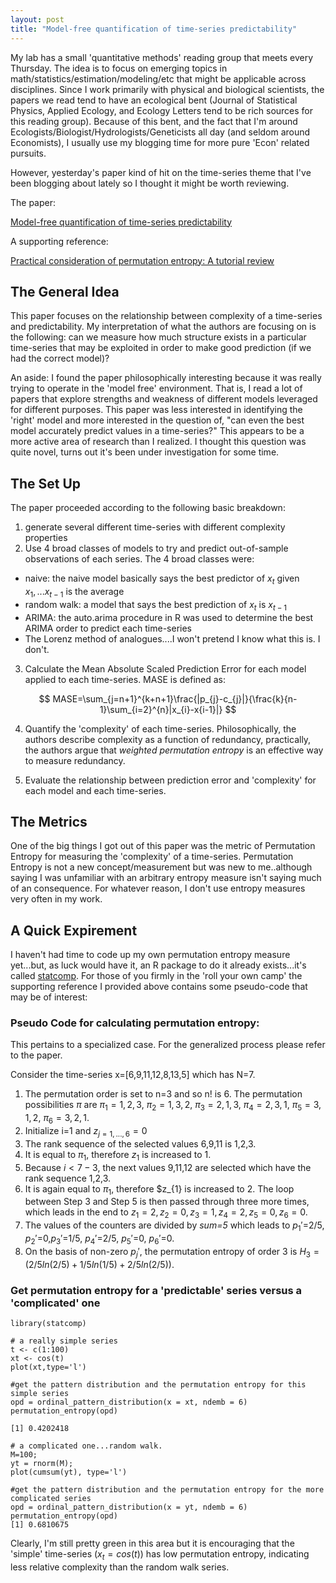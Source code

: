 ```yaml
---
layout: post
title: "Model-free quantification of time-series predictability"
---
```


My lab has a small 'quantitative methods' reading group that meets every Thursday.  The idea is to focus on emerging topics in math/statistics/estimation/modeling/etc that might be applicable across disciplines.  Since I work primarily with physical and biological scientists, the papers we read tend to have an ecological bent (Journal of Statistical Physics, Applied Ecology, and Ecology Letters tend to be rich sources for this reading group).  Because of this bent, and the fact that I'm around Ecologists/Biologist/Hydrologists/Geneticists all day (and seldom around Economists), I usually use my blogging time for more pure 'Econ' related pursuits.

However, yesterday's paper kind of hit on the time-series theme that I've been blogging about lately so I thought it might be worth reviewing.  

The paper:

[Model-free quantification of time-series predictability](https://arxiv.org/abs/1404.6823)

A supporting reference:

[Practical consideration of permutation entropy: A tutorial review](http://link.springer.com/article/10.1140/epjst/e2013-01862-7)


## The General Idea

This paper focuses on the relationship between complexity of a time-series and predictability.  My interpretation of what the authors are focusing on is the following: can we measure how much structure exists in a particular time-series that may be exploited in order to make good prediction (if we had the correct model)? 

An aside: I found the paper philosophically interesting because it was really trying to operate in the 'model free' environment.  That is, I read a lot of papers that explore strengths and weakness of different models leveraged for different purposes.  This paper was less interested in identifying the 'right' model and more interested in the question of, "can even the best model accurately predict values in a time-series?"  This appears to be a more active area of research than I realized.  I thought this question was quite novel, turns out it's been under investigation for some time.

## The Set Up
The paper proceeded according to the following basic breakdown:

1. generate several different time-series with different complexity properties
2. Use 4 broad classes of models to try and predict out-of-sample observations of each series.  The 4 broad classes were:

* naive: the naive model basically says the best predictor of $x_{t}$ given $x_{1},...x_{t-1}$ is the average
* random walk: a model that says the best prediction of $x_{t}$ is $x_{t-1}$
* ARIMA: the auto.arima procedure in R was used to determine the best ARIMA order to predict each time-series
* The Lorenz method of analogues....I won't pretend I know what this is.  I don't.

3. Calculate the Mean Absolute Scaled Prediction Error for each model applied to each time-series.  MASE is defined as:

$$ MASE=\sum_{j=n+1}^{k+n+1}\frac{|p_{j}-c_{j}|}{\frac{k}{n-1}\sum_{i=2}^{n}|x_{i}-x{i-1}|} $$

4. Quantify the 'complexity' of each time-series.  Philosophically, the authors describe complexity as a function of redundancy, practically, the authors argue that *weighted permutation entropy* is an effective way to measure redundancy.

5. Evaluate the relationship between prediction error and 'complexity' for each model and each time-series.

## The Metrics

One of the big things I got out of this paper was the metric of Permutation Entropy for measuring the 'complexity' of a time-series.  Permutation Entropy is not a new concept/measurement but was new to me..although saying I was unfamiliar with an arbitrary entropy measure isn't saying much of an consequence.  For whatever reason, I don't use entropy measures very often in my work.

## A Quick Expirement

I haven't had time to code up my own permutation entropy measure yet...but, as luck would have it, an R package to do it already exists...it's called [statcomp](https://cran.r-project.org/web/packages/statcomp/statcomp.pdf).  For those of you firmly in the 'roll your own camp' the supporting reference I provided above contains some pseudo-code that may be of interest:

### Pseudo Code for calculating permutation entropy:

This pertains to a specialized case.  For the generalized process please refer to the paper.

Consider the time-series x=[6,9,11,12,8,13,5] which has N=7. 

1. The permutation order is set to n=3 and so n! is 6. The permutation possibilities $\pi$ are $\pi_{1}=1,2,3$, $\pi_{2}=1,3,2$, $\pi_{3}=2,1,3$, $\pi_{4}=2,3,1$, $\pi_{5}=3,1,2$, $\pi_{6}=3,2,1$.
2. Initialize i=1 and $z_{j=1,...,6}=0$
3. The rank sequence of the selected values 6,9,11 is 1,2,3.
4. It is equal to $\pi_{1}$, therefore $z_{1}$ is increased to 1.
5. Because $i<7-3$, the next values 9,11,12 are selected which have the rank sequence 1,2,3.
4. It is again equal to $\pi_{1}$, therefore $z_{1} is increased to 2.  The loop between Step 3 and Step 5 is then passed through three more times, which leads in the end to $z_{1}=2, z_{2}=0, z_{3}=1, z_{4}=2, z_{5}=0, z_{6}=0$.
6. The values of the counters are divided by *sum=5* which leads to $p_{1}'$=2/5, $p_{2}'$=0,$p_{3}'$=1/5, $p_{4}'$=2/5, $p_{5}'$=0, $p_{6}'$=0.
7.  On the basis of non-zero $p_{j}'$, the permutation entropy of order 3 is $H_{3}=(2/5ln(2/5)+1/5ln(1/5)+2/5ln(2/5))$.

### Get permutation entropy for a 'predictable' series versus a 'complicated' one

```{r}
library(statcomp)

# a really simple series
t <- c(1:100)
xt <- cos(t)
plot(xt,type='l')

#get the pattern distribution and the permutation entropy for this simple series
opd = ordinal_pattern_distribution(x = xt, ndemb = 6)
permutation_entropy(opd)

[1] 0.4202418

# a complicated one...random walk.
M=100;
yt = rnorm(M);
plot(cumsum(yt), type='l')

#get the pattern distribution and the permutation entropy for the more complicated series
opd = ordinal_pattern_distribution(x = yt, ndemb = 6)
permutation_entropy(opd)
[1] 0.6810675
```
Clearly, I'm still pretty green in this area but it is encouraging that the 'simple' time-series ($x_{t}=cos(t)$) has low permutation entropy, indicating less relative complexity than the random walk series.
